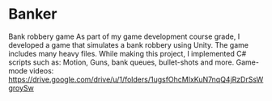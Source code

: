 # Banker
Bank robbery game
As part of my game development course grade, I developed a game that simulates a bank robbery using Unity. The game includes many heavy files.
While making this project, I implemented C# scripts such as: Motion, Guns, bank queues, bullet-shots and more. Game-mode videos:
https://drive.google.com/drive/u/1/folders/1ugsfOhcMIxKuN7nqQ4jRzDrSsWgroySw

